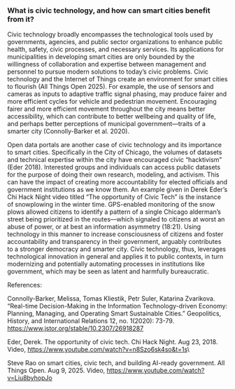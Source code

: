 ### What is civic technology, and how can smart cities benefit from it?

Civic technology broadly encompasses the technological tools used by governments, agencies, and public sector organizations to enhance public health, safety, civic processes, and necessary services. Its applications for municipalities in developing smart cities are only bounded by the willingness of collaboration and expertise between management and personnel to pursue modern solutions to today’s civic problems. Civic technology and the Internet of Things create an environment for smart cities to flourish (All Things Open 2025). For example, the use of sensors and cameras as inputs to adaptive traffic signal phasing, may produce fairer and more efficient cycles for vehicle and pedestrian movement. Encouraging fairer and more efficient movement throughout the city means better accessibility, which can contribute to better wellbeing and quality of life, and perhaps better perceptions of municipal government—traits of a smarter city (Connolly-Barker et al. 2020).

Open data portals are another case of civic technology and its importance to smart cities. Specifically in the City of Chicago, the volumes of datasets and technical expertise within the city have encouraged civic “hacktivism” (Eder 2018). Interested groups and individuals can access public datasets for the purpose of doing their own research, modeling, and activism. This can have the impact of creating more accountability for elected officials and government institutions as we know them. An example given in Derek Eder’s Chi Hack Night video titled “The opportunity of Civic Tech” is the instance of snowplowing in the winter time. GPS-enabled monitoring of the snow plows allowed citizens to identify a pattern of a single Chicago alderman’s street being prioritized in the routes—which signaled to citizens at worst an abuse of power, or at best an information asymmetry (18:21). Using technology in this manner to increase consciousness of citizens and foster accountability and transparency in their government, arguably contributes to a stronger democracy and smarter city. Civic technology, thus, leverages technological innovation in general and applies it to public contexts, in turn modernizing and potentially automating processes in institutions like government, which may be seen as latent and harmfully bureaucratic.

References:

Connolly-Barker, Melissa, Tomas Kliestik, Petr Suler, Katarina Zvarikova. “Real-time Decision-Making in the Information Technology-driven Economy: Planning, Managing, and Operating Smart Sustainable Cities.” Geopolitics, History, and International Relations 12, no. 1(2020): 73-79. <https://www.jstor.org/stable/10.2307/26918287>

Eder, Derek. The opportunity of civic tech. Chi Hack Night. Aug 23, 2018. Video, <https://www.youtube.com/watch?v=n8Szo6sk4so&t=1s>\

Steve Rao on smart cities, civic tech, and building AI-ready government. All Things Open. Aug 9, 2025. Video, <https://www.youtube.com/watch?v=Liu8byhopJo>
